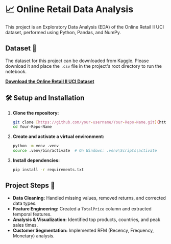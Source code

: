 # 📈 Online Retail Data Analysis

This project is an Exploratory Data Analysis (EDA) of the Online Retail II UCI dataset, performed using Python, Pandas, and NumPy.

##  Dataset 💾

The dataset for this project can be downloaded from Kaggle. Please download it and place the `.csv` file in the project's root directory to run the notebook.

[**Download the Online Retail II UCI Dataset**](https://www.kaggle.com/datasets/mashlyn/online-retail-ii-uci)

## 🛠️ Setup and Installation

1.  **Clone the repository:**
    ```bash
    git clone [https://github.com/your-username/Your-Repo-Name.git](https://github.com/your-username/Your-Repo-Name.git)
    cd Your-Repo-Name
    ```
2.  **Create and activate a virtual environment:**
    ```bash
    python -m venv .venv
    source .venv/bin/activate  # On Windows: .venv\Scripts\activate
    ```
3.  **Install dependencies:**
    ```bash
    pip install -r requirements.txt
    ```

## Project Steps 🚀
- **Data Cleaning:** Handled missing values, removed returns, and corrected data types.
- **Feature Engineering:** Created a `TotalPrice` column and extracted temporal features.
- **Analysis & Visualization:** Identified top products, countries, and peak sales times.
- **Customer Segmentation:** Implemented RFM (Recency, Frequency, Monetary) analysis.
